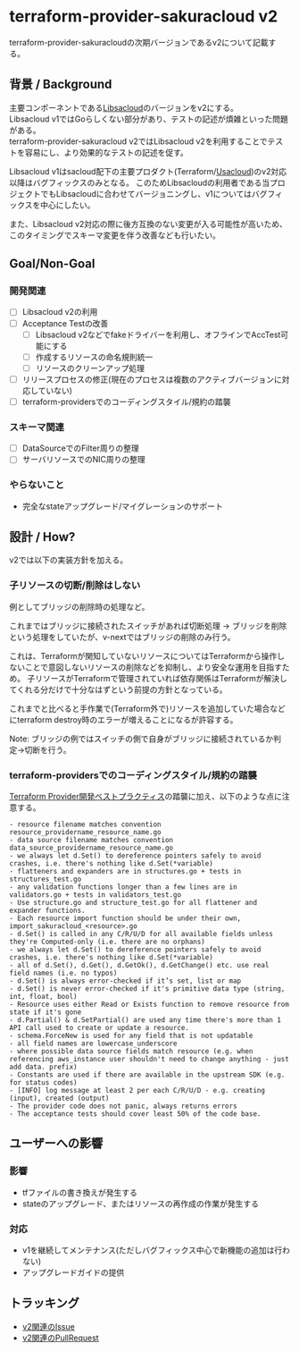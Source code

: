 # terraform-provider-sakuracloud v2

terraform-provider-sakuracloudの次期バージョンであるv2について記載する。

## 背景 / Background

主要コンポーネントである[Libsacloud](https://github.com/sacloud/libsacloud)のバージョンをv2にする。  
Libsacloud v1ではGoらしくない部分があり、テストの記述が煩雑といった問題がある。  
terraform-provider-sakuracloud v2ではLibsacloud v2を利用することでテストを容易にし、より効果的なテストの記述を促す。

Libsacloud v1はsacloud配下の主要プロダクト(Terraform/[Usacloud](https://github.com/sacloud/usacloud))のv2対応以降はバグフィックスのみとなる。
このためLibsacloudの利用者である当プロジェクトでもLibsacloudに合わせてバージョニングし、v1についてはバグフィックスを中心にしたい。

また、Libsacloud v2対応の際に後方互換のない変更が入る可能性が高いため、このタイミングでスキーマ変更を伴う改善なども行いたい。

## Goal/Non-Goal

### 開発関連

- [ ] Libsacloud v2の利用
- [ ] Acceptance Testの改善
  - [ ] Libsacloud v2などでfakeドライバーを利用し、オフラインでAccTest可能にする
  - [ ] 作成するリソースの命名規則統一
  - [ ] リソースのクリーンアップ処理
- [ ] リリースプロセスの修正(現在のプロセスは複数のアクティブバージョンに対応していない)
- [ ] terraform-providersでのコーディングスタイル/規約の踏襲

### スキーマ関連

- [ ] DataSourceでのFilter周りの整理
- [ ] サーバリソースでのNIC周りの整理

### やらないこと

- 完全なstateアップグレード/マイグレーションのサポート

## 設計 / How?

v2では以下の実装方針を加える。

### 子リソースの切断/削除はしない

例としてブリッジの削除時の処理など。

これまではブリッジに接続されたスイッチがあれば切断処理 -> ブリッジを削除という処理をしていたが、v-nextではブリッジの削除のみ行う。

これは、Terraformが関知していないリソースについてはTerraformから操作しないことで意図しないリソースの削除などを抑制し、より安全な運用を目指すため。
子リソースがTerraformで管理されていれば依存関係はTerraformが解決してくれる分だけで十分なはずという前提の方針となっている。

これまでと比べると手作業で(Terraform外で)リソースを追加していた場合などにterraform destroy時のエラーが増えることになるが許容する。

Note: ブリッジの例ではスイッチの側で自身がブリッジに接続されているか判定->切断を行う。

### terraform-providersでのコーディングスタイル/規約の踏襲

[Terraform Provider開発ベストプラクティス](https://www.terraform.io/docs/extend/best-practices/index.html)の踏襲に加え、以下のような点に注意する。

```
- resource filename matches convention resource_providername_resource_name.go
- data source filename matches convention data_source_providername_resource_name.go
- we always let d.Set() to dereference pointers safely to avoid crashes, i.e. there's nothing like d.Set(*variable)
- flatteners and expanders are in structures.go + tests in structures_test.go
- any validation functions longer than a few lines are in validators.go + tests in validators_test.go
- Use structure.go and structure_test.go for all flattener and expander functions.
- Each resource import function should be under their own, import_sakuracloud_<resource>.go
- d.Set() is called in any C/R/U/D for all available fields unless they're Computed-only (i.e. there are no orphans)
- we always let d.Set() to dereference pointers safely to avoid crashes, i.e. there's nothing like d.Set(*variable)
- all of d.Set(), d.Get(), d.GetOk(), d.GetChange() etc. use real field names (i.e. no typos)
- d.Set() is always error-checked if it’s set, list or map
- d.Set() is never error-checked if it's primitive data type (string, int, float, bool)
- Resource uses either Read or Exists function to remove resource from state if it's gone
- d.Partial() & d.SetPartial() are used any time there's more than 1 API call used to create or update a resource.
- schema.ForceNew is used for any field that is not updatable
- all field names are lowercase_underscore
- where possible data source fields match resource (e.g. when referencing aws_instance user shouldn't need to change anything - just add data. prefix)
- Constants are used if there are available in the upstream SDK (e.g. for status codes)
- [INFO] log message at least 2 per each C/R/U/D - e.g. creating (input), created (output)
- The provider code does not panic, always returns errors
- The acceptance tests should cover least 50% of the code base. 

```

## ユーザーへの影響

### 影響

- tfファイルの書き換えが発生する
- stateのアップグレード、またはリソースの再作成の作業が発生する

### 対応

- v1を継続してメンテナンス(ただしバグフィックス中心で新機能の追加は行わない)
- アップグレードガイドの提供

## トラッキング

- [v2関連のIssue](https://github.com/sacloud/terraform-provider-sakuracloud/issues?q=is%3Aissue+is%3Aopen+label%3Av2)
- [v2関連のPullRequest](https://github.com/sacloud/terraform-provider-sakuracloud/pulls?utf8=✓&q=is%3Apr+label%3Av2+)
 